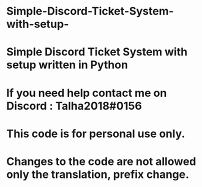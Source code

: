 # Simple-Discord-Ticket-System-with-setup-
# Simple Discord Ticket System with setup written in Python
# If you need help  contact me on Discord : Talha2018#0156
# This code is for personal use only. 
# Changes to the code are not allowed only the translation, prefix change. 


